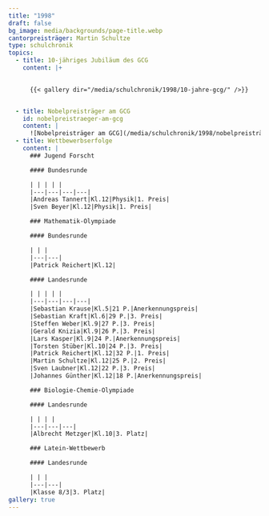 ```yaml
---
title: "1998"
draft: false
bg_image: media/backgrounds/page-title.webp
cantorpreisträger: Martin Schultze
type: schulchronik
topics:
  - title: 10-jähriges Jubiläum des GCG
    content: |+
      

      {{< gallery dir="/media/schulchronik/1998/10-jahre-gcg/" />}}


  - title: Nobelpreisträger am GCG
    id: nobelpreistraeger-am-gcg
    content: |
      ![Nobelpreisträger am GCG](/media/schulchronik/1998/nobelpreisträger.webp)
  - title: Wettbewerbserfolge
    content: |
      ### Jugend Forscht

      #### Bundesrunde

      | | | | |
      |---|---|---|---|
      |Andreas Tannert|Kl.12|Physik|1. Preis|
      |Sven Beyer|Kl.12|Physik|1. Preis|

      ### Mathematik-Olympiade

      #### Bundesrunde

      | | |
      |---|---|
      |Patrick Reichert|Kl.12|

      #### Landesrunde

      | | | | |
      |---|---|---|---|
      |Sebastian Krause|Kl.5|21 P.|Anerkennungspreis|
      |Sebastian Kraft|Kl.6|29 P.|3. Preis|
      |Steffen Weber|Kl.9|27 P.|3. Preis|
      |Gerald Knizia|Kl.9|26 P.|3. Preis|
      |Lars Kasper|Kl.9|24 P.|Anerkennungspreis|
      |Torsten Stüber|Kl.10|24 P.|3. Preis|
      |Patrick Reichert|Kl.12|32 P.|1. Preis|
      |Martin Schultze|Kl.12|25 P.|2. Preis|
      |Sven Laubner|Kl.12|22 P.|3. Preis|
      |Johannes Günther|Kl.12|18 P.|Anerkennungspreis|

      ### Biologie-Chemie-Olympiade

      #### Landesrunde

      | | | |
      |---|---|---|
      |Albrecht Metzger|Kl.10|3. Platz|

      ### Latein-Wettbewerb

      #### Landesrunde

      | | |
      |---|---|
      |Klasse 8/3|3. Platz|
gallery: true
---
```




